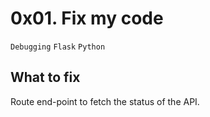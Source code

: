 # 0x01. Fix my code
``Debugging`` ``Flask`` ``Python``

## What to fix
Route end-point to fetch the status of the API.
